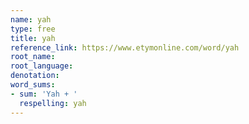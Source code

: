 ```yaml
---
name: yah
type: free
title: yah
reference_link: https://www.etymonline.com/word/yah
root_name: 
root_language: 
denotation: 
word_sums:
- sum: 'Yah + '
  respelling: yah
---
```


